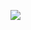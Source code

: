 ![](https://github.com/user-attachments/assets/d0f4f5d3-451d-4f22-a316-d0b08af4e608)


<!---
mrlouf/mrlouf is a ✨ special ✨ repository because its `README.md` (this file) appears on your GitHub profile.
You can click the Preview link to take a look at your changes.
--->
